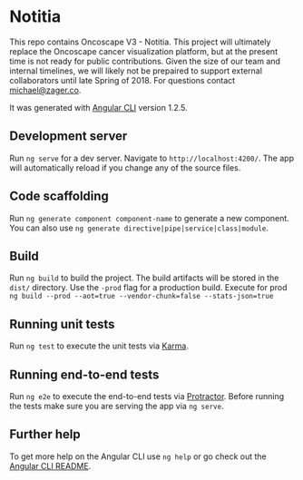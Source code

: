 # Notitia

This repo contains Oncoscape V3 - Notitia.  This project will ultimately replace the Oncoscape cancer visualization platform, but at the present time is not ready for public contributions.  Given the size of our team and internal timelines, we will likely not be prepaired to support external collaborators until late Spring of 2018.  For questions contact michael@zager.co.

It was generated with [Angular CLI](https://github.com/angular/angular-cli) version 1.2.5.  

## Development server

Run `ng serve` for a dev server. Navigate to `http://localhost:4200/`. The app will automatically reload if you change any of the source files.

## Code scaffolding

Run `ng generate component component-name` to generate a new component. You can also use `ng generate directive|pipe|service|class|module`.

## Build

Run `ng build` to build the project. The build artifacts will be stored in the `dist/` directory. Use the `-prod` flag for a production build.
Execute for prod `ng build --prod --aot=true --vendor-chunk=false --stats-json=true`


## Running unit tests

Run `ng test` to execute the unit tests via [Karma](https://karma-runner.github.io).

## Running end-to-end tests

Run `ng e2e` to execute the end-to-end tests via [Protractor](http://www.protractortest.org/).
Before running the tests make sure you are serving the app via `ng serve`.

## Further help

To get more help on the Angular CLI use `ng help` or go check out the [Angular CLI README](https://github.com/angular/angular-cli/blob/master/README.md).

